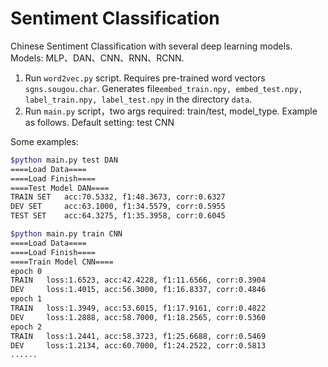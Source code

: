 # Sentiment Classification

Chinese Sentiment Classification with several deep learning models. Models: MLP、DAN、CNN、RNN、RCNN.

1. Run `word2vec.py` script. Requires pre-trained word vectors `sgns.sougou.char`. Generates file`embed_train.npy, embed_test.npy, label_train.npy, label_test.npy` in the directory `data`.
2. Run `main.py` script，two args required: train/test, model_type. Example as follows. 
  Default setting: test CNN
  
Some examples:
```bash
$python main.py test DAN
====Load Data====
====Load Finish====
====Test Model DAN====
TRAIN SET	acc:70.5332, f1:48.3673, corr:0.6327
DEV SET  	acc:63.1000, f1:34.5579, corr:0.5955
TEST SET 	acc:64.3275, f1:35.3958, corr:0.6045
```

```bash
$python main.py train CNN
====Load Data====
====Load Finish====
====Train Model CNN====
epoch 0
TRAIN	loss:1.6523, acc:42.4228, f1:11.6566, corr:0.3904
DEV  	loss:1.4015, acc:56.3000, f1:16.8337, corr:0.4846
epoch 1
TRAIN	loss:1.3949, acc:53.6015, f1:17.9161, corr:0.4822
DEV  	loss:1.2888, acc:58.7000, f1:18.2565, corr:0.5360
epoch 2
TRAIN	loss:1.2441, acc:58.3723, f1:25.6688, corr:0.5469
DEV  	loss:1.2134, acc:60.7000, f1:24.2522, corr:0.5813
......
```
